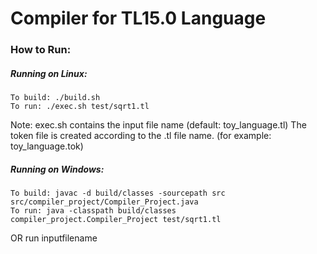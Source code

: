 # Compiler for TL15.0 Language

### How to Run:
##### Running on Linux:
	To build: ./build.sh
	To run: ./exec.sh test/sqrt1.tl

Note: exec.sh contains the input file name (default: toy_language.tl)
The token file is created according to the .tl file name. (for example: toy_language.tok)

##### Running on Windows:
	To build: javac -d build/classes -sourcepath src src/compiler_project/Compiler_Project.java
	To run: java -classpath build/classes compiler_project.Compiler_Project test/sqrt1.tl
OR
	run inputfilename
